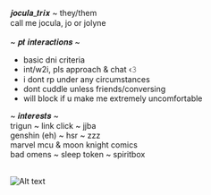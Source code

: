 

𝒋𝒐𝒄𝒖𝒍𝒂_𝒕𝒓𝒊𝒙 ~ they/them <br/>
call me jocula, jo or jolyne <br/>
<br/>
~ 𝒑𝒕 𝒊𝒏𝒕𝒆𝒓𝒂𝒄𝒕𝒊𝒐𝒏𝒔 ~ <br/>
- basic dni criteria
- int/w2i, pls approach & chat ‹𝟹
- i dont rp under any circumstances
- dont cuddle unless friends/conversing
- will block if u make me extremely uncomfortable

~ 𝒊𝒏𝒕𝒆𝒓𝒆𝒔𝒕𝒔 ~ <br/>
trigun ~ link click ~ jjba <br/>
genshin (eh) ~ hsr ~ zzz <br/>
marvel mcu & moon knight comics <br/>
bad omens ~ sleep token ~ spiritbox <br/>
<br/>

![Alt text](https://spotify-recently-played-readme.vercel.app/api?user=luna_tic1216)
